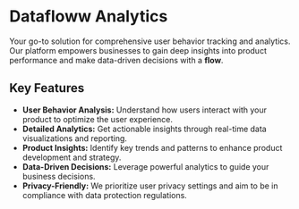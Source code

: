 # Datafloww Analytics

Your go-to solution for comprehensive user behavior tracking and analytics. Our platform empowers businesses to gain deep insights into product performance and make data-driven decisions with a **flow**.

## Key Features

- **User Behavior Analysis:** Understand how users interact with your product to optimize the user experience.
- **Detailed Analytics:** Get actionable insights through real-time data visualizations and reporting.
- **Product Insights:** Identify key trends and patterns to enhance product development and strategy.
- **Data-Driven Decisions:** Leverage powerful analytics to guide your business decisions.
- **Privacy-Friendly:** We prioritize user privacy settings and aim to be in compliance with data protection regulations.
